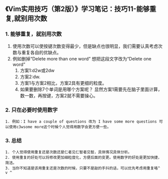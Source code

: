 ## 《Vim实用技巧（第2版）》学习笔记：技巧11-能够重复,就别用次数
### 1. 能够重复，就别用次数
1. 使用次数可以使按键次数变得最少，但是缺点也很明显，我们需要认真考虑次数与重复各自的优缺点。
2. 例如删掉“Delete more than one word” 想把这段文字改为“Delete one word”
   1. 方案1:d2w或2dw
   2. 方案2:dw.
   3. 方案1与方案2相比，方案2具有更细的粒度。
   4. 如果要删除7个单词是用哪个方案呢？ 显然方案1需要先在脑子里面计算，数一数，再按键，方案2就不需要操心。

### 2. 只在必要时使用数字
    1. 例如：I have a couple of questions 改为 I have some more questions 可以使用c3wsome more这个时候个人觉得用数字会更方便一些。

### 3. 总结
    1. 个人觉得使用重复还是次数还是仁者见仁智者见智，具体情况具体分析。
    2. 使用重复的好处可以将修改更加细粒度化，方便后面的变更。使用数字的好处是更加快捷，简洁。
    3. 当你不知道是该用重复还是次数的时候，只要不是敲的手抖的话，可以优先考虑用重复咯^ v ^
